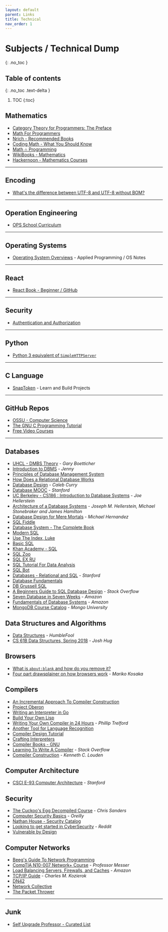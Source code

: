 ```yaml
---
layout: default
parent: Links
title: Technical
nav_order: 1
---
```


# Subjects / Technical Dump
{: .no_toc }

## Table of contents
{: .no_toc .text-delta }

1. TOC
{:toc}

## Mathematics

- [Category Theory for Programmers: The Preface](https://bartoszmilewski.com/2014/10/28/category-theory-for-programmers-the-preface/)
- [Math For Programmers](http://wiki.c2.com/?MathForProgrammers..here)
- [Nrich - Recommended Books](https://nrich.maths.org/books)
- [Coding Math - What You Should Know](https://magoosh.com/data-science/coding-math-what-you-should-know/)
- [Math ∩ Programming](https://jeremykun.com/main-content/)
- [WikiBooks - Mathematics](https://en.wikibooks.org/wiki/Subject:Mathematics)
- [Hackernoon - Mathematics Courses](https://hackernoon.com/be-a-better-programmer-with-these-40-mathematics-courses-d8ca48a2f8a2)

---

## Encoding

- [What's the difference between UTF-8 and UTF-8 without BOM?](https://stackoverflow.com/questions/2223882/whats-the-difference-between-utf-8-and-utf-8-without-bom)

---

## Operation Engineering

- [OPS School Curriculum](https://www.opsschool.org/index.html)

---

## Operating Systems

- [Operating System Overviews](https://applied-programming.github.io/Operating-Systems-Notes/) - Applied Programming / OS Notes

---

## React

- [React Book - Beginner / GitHub](https://softchris.github.io/books/react/)

---

## Security

- [Authentication and Authorization](https://dev.to/charlottebrf_99/authentication-and-authorisation-101-143e)

---

## Python

- [Python 3 equivalent of `SimpleHTTPServer`](https://stackoverflow.com/questions/7943751/what-is-the-python-3-equivalent-of-python-m-simplehttpserver)

---

## C Language

- [SnapToken](https://viewsourcecode.org/snaptoken/) - Learn and Build Projects

---

## GitHub Repos

- [OSSU - Computer Science](https://github.com/ossu/computer-science)
- [The GNU C Programming Tutorial](http://crasseux.com/books/ctutorial/)
- [Free Video Courses](https://github.com/Developer-Y/cs-video-courses)

---

## Databases

- [UHCL - DMBS Theory](https://www.youtube.com/watch?v=Nv_rPDOwoVQ&list=PLvndR40H6vCUSkb88kFdmlSzAzsnQIJBF) - *Gary Boetticher*
- [Introduction to DBMS](https://www.youtube.com/watch?v=T7AxM7Vqvaw&list=PLdo5W4Nhv31b33kF46f9aFjoJPOkdlsRc) - *Jenny*
- [Principles of Database Management System](https://www.pdbmbook.com/)
- [How Does a Relational Database Works](http://coding-geek.com/how-databases-work/)
- [Database Design](https://www.youtube.com/watch?v=e7Pr1VgPK4w&list=PL_c9BZzLwBRK0Pc28IdvPQizD2mJlgoID&index=2) - *Caleb Curry*
- [Database MOOC](https://cs.stanford.edu/people/widom/DB-mooc.html) - *Stanford*
- [UC Berkeley - CS186 : Introduction to Database Systems](https://archive.org/details/UCBerkeley_Course_Computer_Science_186) - *Joe Hellerstein*
- [Architecture of a Database Systems](https://dsf.berkeley.edu/papers/fntdb07-architecture.pdf) - *Joseph M. Hellerstein, Michael Stonebraker and James Hamilton*
- [Database Design for Mere Mortals](https://www.amazon.com/Database-Design-Mere-Mortals-Hands/dp/0321884493) - *Michael Hernandez*
- [SQL Fiddle](http://sqlfiddle.com/)
- [Database System - The Complete Book](https://www.amazon.com/Database-Systems-Complete-Book-Garcia-Molina/dp/933251867X/?pldnSite=1)
- [Modern SQL](https://modern-sql.com/)
- [Use The Index, Luke](https://use-the-index-luke.com/)
- [Basic SQL](https://academy.vertabelo.com/course/sql-queries#)
- [Khan Academy - SQL](https://www.khanacademy.org/computing/computer-programming/sql)
- [SQL Zoo](https://sqlzoo.net/)
- [SQL EX RU](https://sql-ex.ru/)
- [SQL Tutorial For Data Analysis](https://mode.com/sql-tutorial/introduction-to-sql/)
- [SQL Bot](https://sqlbolt.com/)
- [Databases - Relational and SQL](https://www.edx.org/course/databases-5-sql) - *Stanford*
- [Database Fundamentals](https://www.youtube.com/watch?v=xNJZYX6tpWU)
- [DB Grussell SQL](https://db.grussell.org/sql/)
- [A Beginners Guide to SQL Database Design](https://stackoverflow.com/questions/377375/a-beginners-guide-to-sql-database-design) - *Stack Overflow*
- [Seven Database in Seven Weeks](https://www.amazon.in/Seven-Databases-Weeks-Eric-Redmond/dp/1934356921) - *Amazon*
- [Fundamentals of Database Systems](https://www.amazon.com/dp/0321122267) - *Amazon*
- [MongoDB Course Catalog](https://university.mongodb.com/courses/catalog?) - *Mongo University*

## Data Structures and Algorithms

- [Data Structures](https://www.youtube.com/playlist?list=PL2_aWCzGMAwI3W_JlcBbtYTwiQSsOTa6P) - *HumbleFool*
- [CS 61B Data Structures, Spring 2018](https://sp18.datastructur.es/) - *Josh Hug*

## Browsers

- [What is `about:blank` and how do you remove it?](https://www.howtogeek.com/656466/what-is-aboutblank-and-how-do-you-remove-it/)
- [Four part drawsplainer on how browsers work](https://developers.google.com/web/updates/2018/09/inside-browser-part1) - *Mariko Kosaka*

## Compilers

- [An Incremental Approach To Compiler Construction](http://schemeworkshop.org/2006/11-ghuloum.pdf)
- [Project Oberon](http://www.projectoberon.com/)
- [Writing an Interpreter in Go](https://interpreterbook.com/)
- [Build Your Own Lisp](http://www.buildyourownlisp.com/)
- [Writing Your Own Compiler in 24 Hours](https://vimeo.com/113588390) - *Phillip Trelford*
- [Another Tool for Language Recognition](https://www.antlr.org/)
- [Compiler Design Tutorial](http://dev.tutorialspoint.com/compiler_design/index.htm)
- [Crafting Interpreters](https://craftinginterpreters.com/)
- [Compiler Books - GNU](https://gcc.gnu.org/wiki/ListOfCompilerBooks)
- [Learning To Write A Compiler](https://stackoverflow.com/questions/1669/learning-to-write-a-compiler) - *Stack Overflow*
- [Compiler Construction](http://www.cs.sjsu.edu/~louden/cmptext/) - *Kenneth C. Louden*

## Computer Architecture

- [CSCI E-93 Computer Architecture](https://online-learning.harvard.edu/course/computer-architecture-0?delta=0) - *Stanford*

## Security

- [The Cuckoo's Egg Decompiled Course](https://chrissanders.org/training/cuckoosegg/) - *Chris Sanders*
- [Computer Security Basics](https://learning.oreilly.com/library/view/computer-security-basics/0596006691/) - *Oreilly*
- [Nathan House - Security Catalog](https://www.udemy.com/user/nathan-house/)
- [Looking to get started in CyberSecurity](https://www.reddit.com/r/learnprogramming/comments/32g958/looking_to_get_started_in_cybersecurity/cqazmcn/) - *Reddit*
- [Vulnerable by Design](https://www.vulnhub.com/)

## Computer Networks

- [Beeg's Guide To Network Programming](https://beej.us/guide/bgnet/)
- [CompTIA N10-007 Network+ Course](https://www.professormesser.com/network-plus/n10-007/n10-007-training-course/) - *Professor Messer*
- [Load Balancing Servers, Firewalls, and Caches](https://www.amazon.com/Load-Balancing-Servers-Firewalls-Caches/dp/0471415502) - *Amazon*
- [TCP/IP Guide](http://tcpipguide.com/free/index.htm) - *Charles M. Kozierok*
- [DN42](https://dn42.eu/Home)
- [Network Collective](https://networkcollective.com/)
- [The Packet Thrower](https://the-packet-thrower.com/)

---

## Junk

- [Self Upgrade Professor - Curated List](https://raw.githubusercontent.com/sharjeelsayed/learn.sharjeelsayed.com/master/selfupgradeitprof.txt)
